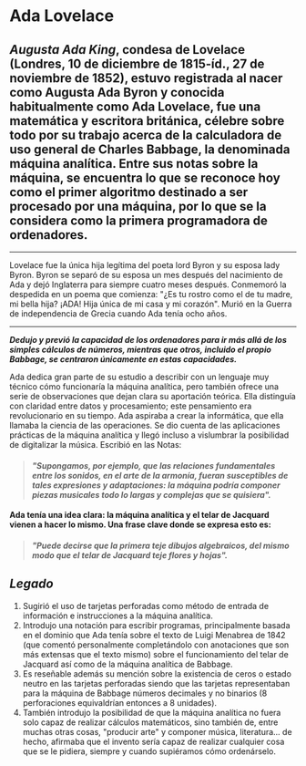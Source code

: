 # Ada Lovelace



_Augusta Ada King_, **condesa de Lovelace** (Londres, 10 de diciembre de 1815-íd., 27 de noviembre de 1852), estuvo registrada al nacer como Augusta Ada Byron y conocida habitualmente como Ada Lovelace, fue una matemática y escritora británica, célebre sobre todo por su trabajo acerca de la calculadora de uso general de Charles Babbage, la denominada máquina analítica. Entre sus notas sobre la máquina, se encuentra lo que se reconoce hoy como el primer algoritmo destinado a ser procesado por una máquina, por lo que se la considera como la primera programadora de ordenadores.
---------------------------------------------------------------------------------------------------------------------------------------
_______________________________________________________________________________________________________________________________________
Lovelace fue la única hija legítima del poeta lord Byron y su esposa lady Byron. Byron se separó de su esposa un mes después del nacimiento de Ada y dejó Inglaterra para siempre cuatro meses después. Conmemoró la despedida en un poema que comienza: "¿Es tu rostro como el de tu madre, mi bella hija? ¡ADA! Hija única de mi casa y mi corazón". Murió en la Guerra de independencia de Grecia cuando Ada tenía ocho años. 
_______________________________________________________________________________________________________________________________________
**_Dedujo y previó la capacidad de los ordenadores para ir más allá de los simples cálculos de números, mientras que otros, incluido el propio Babbage, se centraron únicamente en estas capacidades._**

Ada dedica gran parte de su estudio a describir con un lenguaje muy técnico cómo funcionaría la máquina analítica, pero también ofrece una serie de observaciones que dejan clara su aportación teórica. Ella distinguía con claridad entre datos y procesamiento; este pensamiento era revolucionario en su tiempo. Ada aspiraba a crear la informática, que ella llamaba la ciencia de las operaciones. Se dio cuenta de las aplicaciones prácticas de la máquina analítica y llegó incluso a vislumbrar la posibilidad de digitalizar la música. Escribió en las Notas: 
> #### _"Supongamos, por ejemplo, que las relaciones fundamentales entre los sonidos, en el arte de la armonía, fueran susceptibles de tales expresiones y adaptaciones: la máquina podría componer piezas musicales todo lo largas y complejas que se quisiera"._

**Ada tenía una idea clara: la máquina analítica y el telar de Jacquard vienen a hacer lo mismo. Una frase clave donde se expresa esto es:**
> #### _"Puede decirse que la primera teje dibujos algebraicos, del mismo modo que el telar de Jacquard teje flores y hojas"._

## _Legado_
1. Sugirió el uso de tarjetas perforadas como método de entrada de información e instrucciones a la máquina analítica.
2. Introdujo una notación para escribir programas, principalmente basada en el dominio que Ada tenía sobre el texto de Luigi Menabrea de 1842 (que comentó personalmente completándolo con anotaciones que son más extensas que el texto mismo) sobre el funcionamiento del telar de Jacquard así como de la máquina analítica de Babbage.
3. Es reseñable además su mención sobre la existencia de ceros o estado neutro en las tarjetas perforadas siendo que las tarjetas representaban para la máquina de Babbage números decimales y no binarios (8 perforaciones equivaldrían entonces a 8 unidades).
4. También introdujo la posibilidad de que la máquina analítica no fuera solo capaz de realizar cálculos matemáticos, sino también de, entre muchas otras cosas, "producir arte" y componer música, literatura... de hecho, afirmaba que el invento sería capaz de realizar cualquier cosa que se le pidiera, siempre y cuando supiéramos cómo ordenárselo.

